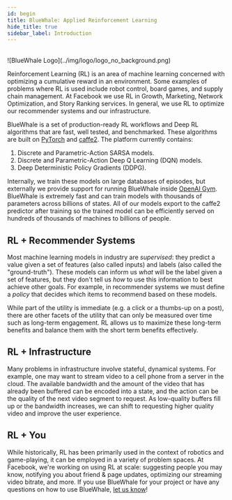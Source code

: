 ```yaml
---
id: begin
title: BlueWhale: Applied Reinforcement Learning
hide_title: true
sidebar_label: Introduction
---
```


<br/>
![BlueWhale Logo](../img/logo/logo_no_background.png)
<br/>

Reinforcement Learning (RL) is an area of machine learning concerned with optimizing a cumulative reward in an environment. Some examples of problems where RL is used include robot control, board games, and supply chain management.  At Facebook we use RL in Growth, Marketing, Network Optimization, and Story Ranking services.  In general, we use RL to optimize our recommender systems and our infrastructure.

BlueWhale is a set of production-ready RL workflows and Deep RL algorithms that are fast, well tested, and benchmarked. These algorithms are built on [PyTorch](http://pytorch.org/) and [caffe2](http://caffe2.ai/).  The platform currently contains:

1. Discrete and Parametric-Action SARSA models.
2. Discrete and Parametric-Action Deep Q Learning (DQN) models.
3. Deep Deterministic Policy Gradients (DDPG).

Internally, we train these models on large databases of episodes, but externally we provide support for running BlueWhale inside [OpenAI Gym](gym.openai.com).  BlueWhale is extremely fast and can train models with thousands of parameters across billions of states.  All of our models export to the caffe2 predictor after training so the trained model can be efficiently served on hundreds of thousands of machines to billions of people.

## RL + Recommender Systems

Most machine learning models in industry are *supervised*: they predict a value given a set of features (also called inputs) and labels (also called the "ground-truth").  These models can inform us *what* will be the label given a set of features, but they don't tell us *how* to use this information to best achieve other goals.  For example, in recommender systems we must define a *policy* that decides which items to recommend based on these models.

While part of the utility is immediate (e.g. a click or a thumbs-up on a post), there are other facets of the utility that can only be measured over time such as long-term engagement.  RL allows us to maximize these long-term benefits and balance them with the short term benefits effectively.

## RL + Infrastructure

Many problems in infrastructure involve stateful, dynamical systems.  For example, one may want to stream video to a cell phone from a server in the cloud.  The available bandwidth and the amount of the video that has already been buffered can be encoded into a state, and the action can be the quality of the next video segment to request.  As low-quality buffers fill up or the bandwidth increases, we can shift to requesting higher quality video and improve the user experience.


## RL + You

While historically, RL has been primarily used in the context of robotics and game-playing, it can be employed in a variety of problem spaces. At Facebook, we're working on using RL at scale: suggesting people you may know, notifying you about friend & page updates, optimizing our streaming video bitrate, and more.  If you use BlueWhale for your project or have any questions on how to use BlueWhale, [let us know](contact.html)!
